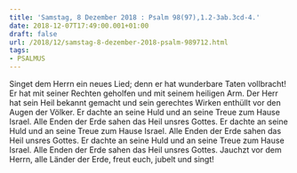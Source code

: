 ```yaml
---
title: 'Samstag, 8 Dezember 2018 : Psalm 98(97),1.2-3ab.3cd-4.'
date: 2018-12-07T17:49:00.001+01:00
draft: false
url: /2018/12/samstag-8-dezember-2018-psalm-989712.html
tags: 
- PSALMUS
---
```


Singet dem Herrn ein neues Lied; denn er hat wunderbare Taten vollbracht! Er hat mit seiner Rechten geholfen und mit seinem heiligen Arm. Der Herr hat sein Heil bekannt gemacht und sein gerechtes Wirken enthüllt vor den Augen der Völker. Er dachte an seine Huld und an seine Treue zum Hause Israel. Alle Enden der Erde sahen das Heil unsres Gottes. Er dachte an seine Huld und an seine Treue zum Hause Israel. Alle Enden der Erde sahen das Heil unsres Gottes. Er dachte an seine Huld und an seine Treue zum Hause Israel. Alle Enden der Erde sahen das Heil unsres Gottes. Jauchzt vor dem Herrn, alle Länder der Erde, freut euch, jubelt und singt!